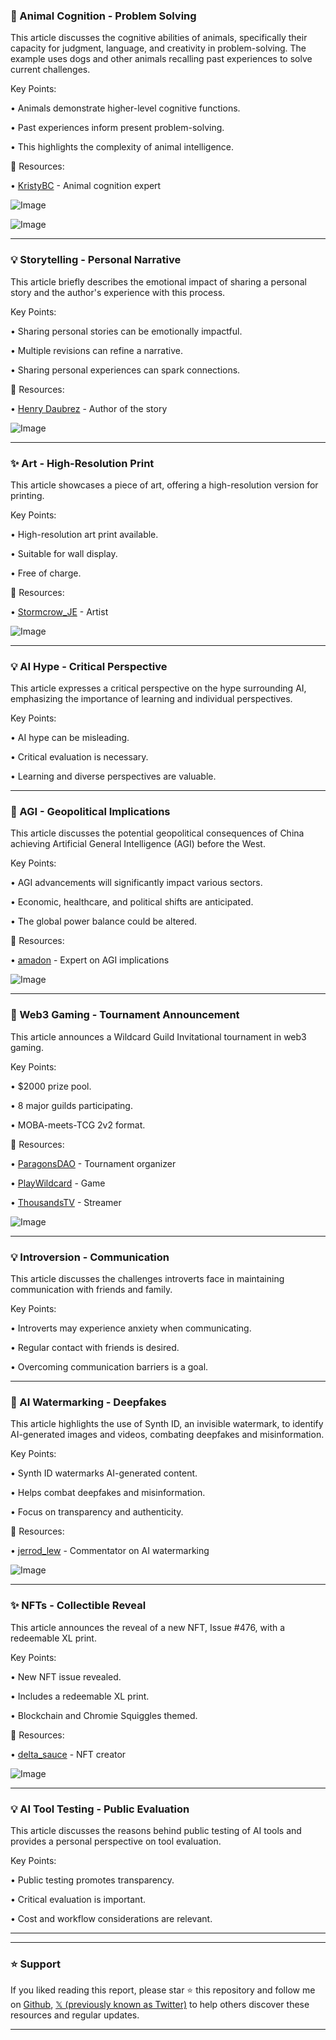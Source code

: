 ### 🧠 Animal Cognition - Problem Solving

This article discusses the cognitive abilities of animals, specifically their capacity for judgment, language, and creativity in problem-solving.  The example uses dogs and other animals recalling past experiences to solve current challenges.

Key Points:

• Animals demonstrate higher-level cognitive functions.


• Past experiences inform present problem-solving.


• This highlights the complexity of animal intelligence.


🔗 Resources:

• [KristyBC](https://x.com/kristybc_) -  Animal cognition expert


![Image](https://pbs.twimg.com/media/FfumZtCWQAAeBVZ?format=jpg&name=small)

![Image](https://pbs.twimg.com/media/FfumZtDWYAMvNuU?format=jpg&name=small)


---
### 💡 Storytelling - Personal Narrative

This article briefly describes the emotional impact of sharing a personal story and the author's experience with this process.

Key Points:

• Sharing personal stories can be emotionally impactful.


• Multiple revisions can refine a narrative.


• Sharing personal experiences can spark connections.


🔗 Resources:

• [Henry Daubrez](https://x.com/henrydaubrez) -  Author of the story


![Image](https://pbs.twimg.com/amplify_video_thumb/1924877039422574592/img/k-DWwZIR5TULKJxK.jpg)


---
### ✨ Art - High-Resolution Print

This article showcases a piece of art, offering a high-resolution version for printing.

Key Points:

• High-resolution art print available.


• Suitable for wall display.


• Free of charge.


🔗 Resources:

• [Stormcrow_JE](https://x.com/Stormcrow_JE) -  Artist


![Image](https://pbs.twimg.com/media/GrblqjPWIAAREFR?format=jpg&name=small)


---
### 💡 AI Hype - Critical Perspective

This article expresses a critical perspective on the hype surrounding AI, emphasizing the importance of learning and individual perspectives.

Key Points:

• AI hype can be misleading.


• Critical evaluation is necessary.


•  Learning and diverse perspectives are valuable.


---
### 🤖 AGI - Geopolitical Implications

This article discusses the potential geopolitical consequences of China achieving Artificial General Intelligence (AGI) before the West.

Key Points:

• AGI advancements will significantly impact various sectors.


• Economic, healthcare, and political shifts are anticipated.


• The global power balance could be altered.


🔗 Resources:

• [amadon](https://x.com/amadon) -  Expert on AGI implications


![Image](https://pbs.twimg.com/amplify_video_thumb/1924941197736296448/img/YpmzpLDsiEpHljo9.jpg)


---
### 🚀 Web3 Gaming - Tournament Announcement

This article announces a Wildcard Guild Invitational tournament in web3 gaming.

Key Points:

• $2000 prize pool.


• 8 major guilds participating.


• MOBA-meets-TCG 2v2 format.


🔗 Resources:

• [ParagonsDAO](https://x.com/ParagonsDAO) - Tournament organizer


• [PlayWildcard](https://x.com/PlayWildcard) - Game


• [ThousandsTV](https://x.com/ThousandsTV) - Streamer


![Image](https://pbs.twimg.com/media/GrbP12lXkAAOAC0?format=jpg&name=small)


---
### 💡 Introversion - Communication

This article discusses the challenges introverts face in maintaining communication with friends and family.

Key Points:

• Introverts may experience anxiety when communicating.


• Regular contact with friends is desired.


•  Overcoming communication barriers is a goal.


---
### 🤖 AI Watermarking - Deepfakes

This article highlights the use of Synth ID, an invisible watermark, to identify AI-generated images and videos, combating deepfakes and misinformation.

Key Points:

• Synth ID watermarks AI-generated content.


• Helps combat deepfakes and misinformation.


•  Focus on transparency and authenticity.


🔗 Resources:

• [jerrod_lew](https://x.com/jerrod_lew) -  Commentator on AI watermarking


![Image](https://pbs.twimg.com/media/GrbXXx0aQAAsZ7q?format=jpg&name=small)


---
### ✨ NFTs - Collectible Reveal

This article announces the reveal of a new NFT, Issue #476, with a redeemable XL print.

Key Points:

• New NFT issue revealed.


• Includes a redeemable XL print.


•  Blockchain and Chromie Squiggles themed.


🔗 Resources:

• [delta_sauce](https://x.com/delta_sauce) -  NFT creator


![Image](https://pbs.twimg.com/media/GrbQsASWQAAp05S?format=jpg&name=small)


---
### 💡 AI Tool Testing - Public Evaluation

This article discusses the reasons behind public testing of AI tools and provides a personal perspective on tool evaluation.

Key Points:

• Public testing promotes transparency.


•  Critical evaluation is important.


•  Cost and workflow considerations are relevant.


---


---

### ⭐️ Support

If you liked reading this report, please star ⭐️ this repository and follow me on [Github](https://github.com/Drix10), [𝕏 (previously known as Twitter)](https://x.com/DRIX_10_) to help others discover these resources and regular updates.

---